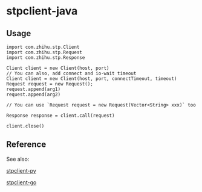 stpclient-java
===

## Usage

	import com.zhihu.stp.Client
	import com.zhihu.stp.Request
	import com.zhihu.stp.Response
	
	Client client = new Client(host, port)
	// You can also, add connect and io-wait timeout
	Client client = new Client(host, port, connectTimeout, timeout)
	Request request = new Request();
	request.append(arg1)
	request.append(arg2)
	
	// You can use `Request request = new Request(Vector<String> xxx)` too
	
	Response response = client.call(request)
	
	client.close()


## Reference

See also:

[stpclient-py](https://github.com/dccmx/stpclient-py)

[stpclient-go](https://github.com/lfyzjck/stpclient-go)